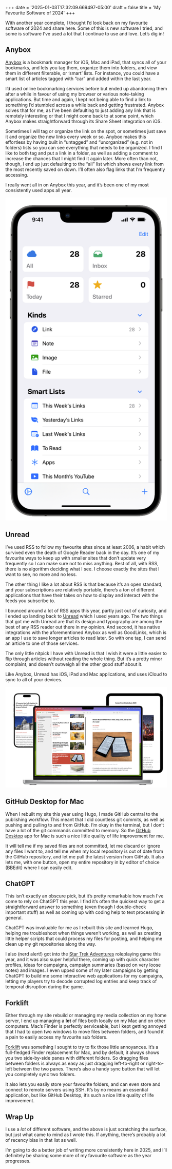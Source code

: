 +++
date = '2025-01-03T17:32:09.669497-05:00'
draft = false
title = 'My Favourite Software of 2024'
+++

With another year complete, I thought I’d look back on my favourite software of 2024 and share here. Some of this is new software I tried, and some is software I’ve used a lot that I continue to use and love. Let’s dig in!

## Anybox

[Anybox](https://anybox.app) is a bookmark manager for iOS, Mac and iPad, that syncs all of your bookmarks, and lets you tag them, organize them into folders, and view them in different filterable, or ‘smart’ lists. For instance, you could have a smart list of articles tagged with “car” and added within the last year.

I’d used online bookmarking services before but ended up abandoning them after a while in favour of using my browser or various note-taking applications. But time and again, I kept not being able to find a link to something I’d stumbled across a while back and getting frustrated. Anybox solves that for me, as I’ve been defaulting to just adding any link that is remotely interesting or that I might come back to at some point, which Anybox makes straightforward through its Share Sheet integration on iOS.

Sometimes I will tag or organize the link on the spot, or sometimes just save it and organize the new links every week or so. Anybox makes this effortless by having built in “untagged” and “unorganized” (e.g. not in folders) lists so you can see everything that needs to be organized. I find I like to both tag and put a link in a folder, as well as adding a comment to increase the chances that I might find it again later. More often than not, though, I end up just defaulting to the “all” list which shows every link from the most recently saved on down. I’ll often also flag links that I’m frequently accessing.

I really went all in on Anybox this year, and it’s been one of my most consistently used apps all year. 

![Anybox for iOS. ](DraggedImage.png)

## Unread
I’ve used RSS to follow my favourite sites since at least 2006, a habit which survived even the death of Google Reader back in the day. It’s one of my favourite ways to keep up with smaller sites that don’t update very frequently so I can make sure not to miss anything. Best of all, with RSS, there is no algorithm deciding what I see. I choose exactly the sites that I want to see, no more and no less.

The other thing I like a lot about RSS is that because it’s an open standard, and your subscriptions are relatively portable, there’s a ton of different applications that have their takes on how to display and interact with the feeds you subscribe to.

I bounced around a lot of RSS apps this year, partly just out of curiosity, and I ended up landing back to [Unread](https://www.goldenhillsoftware.com/unread/) which I used years ago. The two things that got me with Unread are that its design and typography are among the best of any RSS reader out there in my opinion. And second, it has native integrations with the aforementioned Anybox as well as GoodLinks, which is an app I use to save longer articles to read later. So with one tap, I can send an article to one of those services.

The only little nitpick I have with Unread is that I wish it were a little easier to flip through articles without reading the whole thing. But it’s a pretty minor complaint, and doesn’t outweigh all the other good stuff about it.

Like Anybox, Unread has iOS, iPad and Mac applications, and uses iCloud to sync to all of your devices.

![Unread on iOS, Mac and iPad. ](DraggedImage-1.png)

## GitHub Desktop for Mac
When I rebuilt my site this year using Hugo, I made GitHub central to the publishing workflow. This meant that I did countless git commits, as well as pushing and pulling to and from GitHub. I’m okay in the terminal, but I don’t have a lot of the git commands committed to memory. So the [GitHub Desktop](https://desktop.github.com/download/) app for Mac is such a nice little quality of life improvement for me.

It will tell me if my saved files are not committed, let me discard or ignore any files I want to, and tell me when my local repository is out of date from the GitHub repository, and let me pull the latest version from GitHub. It also lets me, with one button, open my entire repository in by editor of choice (BBEdit) where I can easily edit.

## ChatGPT
This isn’t exactly an obscure pick, but it’s pretty remarkable how much I’ve come to rely on ChatGPT this year. I find it’s often the quickest way to get a straightforward answer to something (even though I double-check important stuff) as well as coming up with coding help to text processing in general. 

ChatGPT was invaluable for me as I rebuilt this site and learned Hugo, helping me troubleshoot when things weren’t working, as well as creating little helper scripts that could process my files for posting, and helping me clean up my git repositories along the way.

I also (nerd alert!) got into the [Star Trek Adventures](https://modiphius.net/collections/star-trek-adventures?srsltid=AfmBOoqn9ZAR_-eXFpKxDrVutWOFSUVz5qyB8ZHy_zN82gkddL21ESnf) roleplaying game this year, and it was also super helpful there, coming up with quick character profiles, ideas for campaigns, campaign summaries (based on very loose notes) and images. I even upped some of my later campaigns by getting ChatGPT to build me some interactive web applications for my campaigns, letting my players try to decode corrupted log entries and keep track of temporal disruption during the game.

## Forklift
Either through my site rebuild or managing my media collection on my home server, I end up managing a **lot** of files both locally on my Mac and on other computers. Mac’s Finder is perfectly serviceable, but I kept getting annoyed that I had to open two windows to move files between folders, and found it a pain to easily access my favourite sub folders.

[Forklift](https://binarynights.com) was something I sought to try to fix those little annoyances. It’s a full-fledged Finder replacement for Mac, and by default, it always shows you two side-by-side panes with different folders. So dragging files between folders is always as easy as just dragging left-to-right or right-to-left between the two panes. There’s also a handy sync button that will let you completely sync two folders.

It also lets you easily store your favourite folders, and can even store and connect to remote servers using SSH. It’s by no means an essential application, but like GitHub Desktop, it’s such a nice little quality of life improvement.

## Wrap Up
I use a *lot* of different software, and the above is just scratching the surface, but just what came to mind as I wrote this. If anything, there’s probably a lot of recency bias in that list as well.

I’m going to do a better job of writing more consistently here in 2025, and I’ll definitely be sharing some more of my favourite software as the year progresses. 
